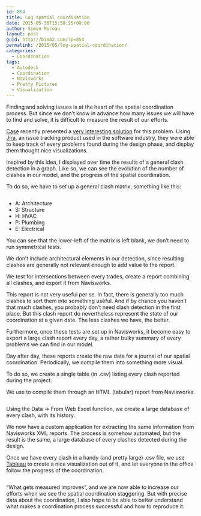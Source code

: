 ```yaml
---
id: 854
title: Log spatial coordination
date: 2015-05-30T15:58:25+00:00
author: Simon Moreau
layout: post
guid: http://bim42.com/?p=854
permalink: /2015/05/log-spatial-coordination/
categories:
  - Coordination
tags:
  - Autodesk
  - Coordination
  - Navisworks
  - Pretty Pictures
  - Visualization
---
```

Finding and solving issues is at the heart of the spatial coordination process. But since we don&#8217;t know in advance how many issues we will have to find and solve, it is difficult to measure the result of our efforts.

[Case](http://case-inc.com) recently presented a [very interesting solution](http://collectivebim.com/visualizing-aec-bim-coordination-jira-tableau/) for this problem. Using [Jira](https://www.atlassian.com/software/jira), an issue tracking product used in the software industry, they were able to keep track of every problems found during the design phase, and display them thought nice visualizations.

Inspired by this idea, I displayed over time the results of a general clash detection in a graph. Like so, we can see the evolution of the number of clashes in our model, and the progress of the spatial coordination.

To do so, we have to set up a general clash matrix, something like this:

![<img class="aligncenter size-full wp-image-856" src="http://bim42.com/wp-content/uploads/2015/05/matrix.jpg" alt="matrix" width="800" height="474" srcset="https://bim42.com/wp-content/uploads/2015/05/matrix.jpg 800w, https://bim42.com/wp-content/uploads/2015/05/matrix-300x178.jpg 300w, https://bim42.com/wp-content/uploads/2015/05/matrix-500x296.jpg 500w" sizes="(max-width: 800px) 100vw, 800px" />](http://bim42.com/wp-content/uploads/2015/05/matrix.jpg)

  * A: Architecture
  * S: Structure
  * H: HVAC
  * P: Plumbing
  * E: Electrical

You can see that the lower-left of the matrix is left blank, we don&#8217;t need to run symmetrical tests.

We don&#8217;t include architectural elements in our detection, since resulting clashes are generally not relevant enough to add value to the report.

We test for intersections between every trades, create a report combining all clashes, and export it from Navisworks.

This report is not very useful per se. In fact, there is generally too much clashes to sort them into something useful. And if by chance you haven&#8217;t that much clashes, you probably don&#8217;t need clash detection in the first place. But this clash report do nevertheless represent the state of our coordination at a given date. The less clashes we have, the better.

Furthermore, once these tests are set up in Navisworks, it become easy to export a large clash report every day, a rather bulky summary of every problems we can find in our model.

Day after day, these reports create the raw data for a journal of our spatial coordination. Periodically, we compile them into something more visual.

To do so, we create a single table (in .csv) listing every clash reported during the project.

We use to compile them through an HTML (tabular) report from Navisworks.

![<img class="aligncenter size-full wp-image-855" src="http://bim42.com/wp-content/uploads/2015/05/exportReport.jpg" alt="exportReport" width="800" height="128" srcset="https://bim42.com/wp-content/uploads/2015/05/exportReport.jpg 800w, https://bim42.com/wp-content/uploads/2015/05/exportReport-300x48.jpg 300w, https://bim42.com/wp-content/uploads/2015/05/exportReport-500x80.jpg 500w" sizes="(max-width: 800px) 100vw, 800px" />](http://bim42.com/wp-content/uploads/2015/05/exportReport.jpg)

Using the Data -> From Web Excel function, we create a large database of every clash, with its history.

We now have a custom application for extracting the same information from Navisworks XML reports. The process is somehow automated, but the result is the same, a large database of every clashes detected during the design.

Once we have every clash in a handy (and pretty large) .csv file, we use [Tableau](http://www.tableau.com/) to create a nice visualization out of it, and let everyone in the office follow the progress of the coordination.

![<img class="aligncenter size-full wp-image-857" src="http://bim42.com/wp-content/uploads/2015/05/visualization.jpg" alt="visualization" width="800" height="451" srcset="https://bim42.com/wp-content/uploads/2015/05/visualization.jpg 800w, https://bim42.com/wp-content/uploads/2015/05/visualization-300x169.jpg 300w, https://bim42.com/wp-content/uploads/2015/05/visualization-500x282.jpg 500w" sizes="(max-width: 800px) 100vw, 800px" />](http://bim42.com/wp-content/uploads/2015/05/visualization.jpg)

&#8220;What gets measured improves&#8221;, and we are now able to increase our efforts when we see the spatial coordination staggering. But with precise data about the coordination, I also hope to be able to better understand what makes a coordination process successful and how to reproduce it.